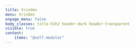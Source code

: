 ```yaml
---
title: Vrinden
menu: Vrinden
onpage_menu: false
body_classes: title-h1h2 header-dark header-transparent
visible: true
content:
    items: "@self.modular"
---
```



